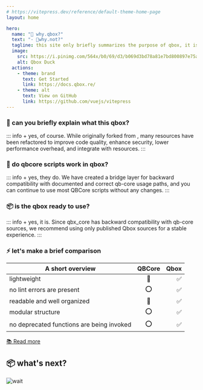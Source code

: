 ```yaml
---
# https://vitepress.dev/reference/default-theme-home-page
layout: home

hero:
  name: "🦲 why.qbox?"
  text: "- 🧔why.not?"
  tagline: this site only briefly summarizes the purpose of qbox, it is not the official page
  image:
    src: https://i.pinimg.com/564x/b0/69/d3/b069d3bd78a81e7bd800897e75af6f17.jpg
    alt: Qbox Duck
  actions:
    - theme: brand
      text: Get Started
      link: https://docs.qbox.re/
    - theme: alt
      text: View on GitHub
      link: https://github.com/vuejs/vitepress
---
```


### 👋 can you briefly explain what this qbox?
::: info + yes, of course.
 While originally forked from <Badge type="danger" text="QBCore" />, many <Badge type="warning" text="Qbox" /> resources have been refactored to improve code quality, enhance security, lower performance overhead, and integrate with <Badge type="tip" text="overextended" /> resources.
:::

### 👷 do qbcore scripts work in qbox?
::: info + yes, they do.
 We have created a bridge layer for backward compatibility with documented and correct qb-core usage paths, and you can continue to use most QBCore scripts without any changes.
:::

### 📦 is the qbox ready to use?
::: info + yes, it is.
 Since qbx_core has backward compatibility with qb-core sources, we recommend using only published Qbox sources for a stable experience.
:::

### ⚡ let's make a brief comparison
| A short overview |QBCore|Qbox|
| ------------- | :-----------: | -----------: |
| lightweight     | 🔧 |  ✅ |
| no lint errors are present      | ⭕ |  ✅ |
| readable and well organized     | 🔧 |  ✅ |
| modular structure     | ⭕ |  ✅ |
| no deprecated functions are being invoked     | ⭕ | ✅ |

[📚 Read more](https://docs.qbox.re/)


## 📦 what's next?
![wait](https://media1.tenor.com/m/mzdEPa0JG4AAAAAd/punisher-no-no-no-tanklorde.gif)